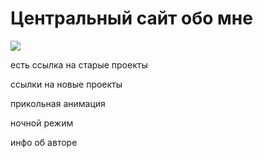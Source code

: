 # Центральный сайт обо мне

![](/public/demoFiles/startPage_360.gif)

есть ссылка на старые проекты

ссылки на новые проекты

прикольная анимация

ночной режим

инфо об авторе
